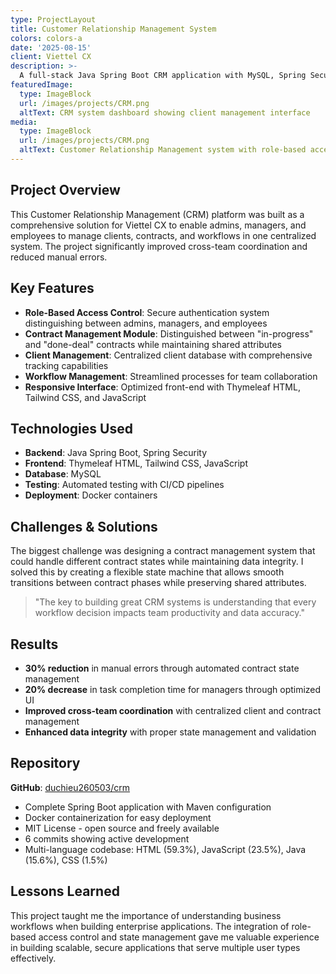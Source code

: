 ```yaml
---
type: ProjectLayout
title: Customer Relationship Management System
colors: colors-a
date: '2025-08-15'
client: Viettel CX
description: >-
  A full-stack Java Spring Boot CRM application with MySQL, Spring Security, and Thymeleaf, enabling role-based access, client management, and contract workflows for improved cross-team coordination.
featuredImage:
  type: ImageBlock
  url: /images/projects/CRM.png
  altText: CRM system dashboard showing client management interface
media:
  type: ImageBlock
  url: /images/projects/CRM.png
  altText: Customer Relationship Management system with role-based access control
---
```


## Project Overview

This Customer Relationship Management (CRM) platform was built as a comprehensive solution for Viettel CX to enable admins, managers, and employees to manage clients, contracts, and workflows in one centralized system. The project significantly improved cross-team coordination and reduced manual errors.

## Key Features

- **Role-Based Access Control**: Secure authentication system distinguishing between admins, managers, and employees
- **Contract Management Module**: Distinguished between "in-progress" and "done-deal" contracts while maintaining shared attributes
- **Client Management**: Centralized client database with comprehensive tracking capabilities
- **Workflow Management**: Streamlined processes for team collaboration
- **Responsive Interface**: Optimized front-end with Thymeleaf HTML, Tailwind CSS, and JavaScript

## Technologies Used

- **Backend**: Java Spring Boot, Spring Security
- **Frontend**: Thymeleaf HTML, Tailwind CSS, JavaScript
- **Database**: MySQL
- **Testing**: Automated testing with CI/CD pipelines
- **Deployment**: Docker containers

## Challenges & Solutions

The biggest challenge was designing a contract management system that could handle different contract states while maintaining data integrity. I solved this by creating a flexible state machine that allows smooth transitions between contract phases while preserving shared attributes.

> "The key to building great CRM systems is understanding that every workflow decision impacts team productivity and data accuracy."

## Results

- **30% reduction** in manual errors through automated contract state management
- **20% decrease** in task completion time for managers through optimized UI
- **Improved cross-team coordination** with centralized client and contract management
- **Enhanced data integrity** with proper state management and validation

## Repository

**GitHub**: [duchieu260503/crm](https://github.com/duchieu260503/crm)
- Complete Spring Boot application with Maven configuration
- Docker containerization for easy deployment
- MIT License - open source and freely available
- 6 commits showing active development
- Multi-language codebase: HTML (59.3%), JavaScript (23.5%), Java (15.6%), CSS (1.5%)

## Lessons Learned

This project taught me the importance of understanding business workflows when building enterprise applications. The integration of role-based access control and state management gave me valuable experience in building scalable, secure applications that serve multiple user types effectively.
